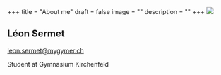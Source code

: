 +++
title = "About me"
draft = false
image = ""
description = ""
+++
![](/img/default-author.jpg)

## Léon Sermet

leon.sermet@mygymer.ch

Student at Gymnasium Kirchenfeld